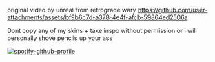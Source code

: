 original video by unreal from retrograde wary
https://github.com/user-attachments/assets/bf9b6c7d-a378-4e4f-afcb-59864ed2506a

Dont copy any of my skins + take inspo without permission or i will personally shove pencils up your ass

[![spotify-github-profile](https://spotify-github-profile.kittinanx.com/api/view?uid=31ag3zycpheqqa6ligeltorav3q4&cover_image=true&theme=novatorem&show_offline=true&background_color=121212&interchange=false&bar_color=53b14f&bar_color_cover=false)](https://spotify-github-profile.kittinanx.com/api/view?uid=31ag3zycpheqqa6ligeltorav3q4&redirect=true)
